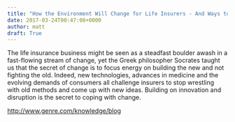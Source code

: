 ```yaml
---
title: "How the Environment Will Change for Life Insurers - And Ways to Cope"
date: 2017-03-24T00:47:08+0000
author: matt
draft: True
---
```

The life insurance business might be seen as a steadfast boulder awash in a fast-flowing stream of change, yet the Greek philosopher Socrates taught us that the secret of change is to focus energy on building the new and not fighting the old. Indeed, new technologies, advances in medicine and the evolving demands of consumers all challenge insurers to stop wrestling with old methods and come up with new ideas. Building on innovation and disruption is the secret to coping with change.

[ http://www.genre.com/knowledge/blog ]( http://www.genre.com/knowledge/blog/how-the-environment-will-change-for-life-insurers-en.html )
